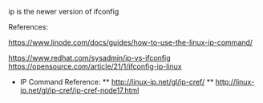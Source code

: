 ip is the newer version of ifconfig

References:

  https://www.linode.com/docs/guides/how-to-use-the-linux-ip-command/

  https://www.redhat.com/sysadmin/ip-vs-ifconfig
  https://opensource.com/article/21/1/ifconfig-ip-linux

* IP Command Reference:
** http://linux-ip.net/gl/ip-cref/
** http://linux-ip.net/gl/ip-cref/ip-cref-node17.html
